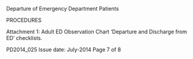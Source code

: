 Departure of Emergency Department Patients 
 
PROCEDURES 
 
 
Attachment 1: Adult ED Observation Chart ‘Departure and Discharge 
from ED’ checklists. 
 
 
 
PD2014_025 
Issue date: July-2014 
Page 7 of 8 
 


